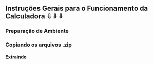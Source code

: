 ## Instruções Gerais para o Funcionamento da Calculadora ⇩⇩⇩ ##

### Preparação de Ambiente ###

### Copiando os arquivos .zip ###

#### Extraindo ####